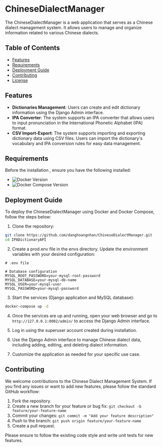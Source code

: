
# ChineseDialectManager

The ChineseDialectManager is a web application that serves as a Chinese dialect management system. It allows users to manage and organize information related to various Chinese dialects.

## Table of Contents

- [Features](#features)
- [Requirements](#requirements)
- [Deployment Guide](#deployment-guide)
- [Contributing](#contributing)
- [License](#license)


## Features


- **Dictionaries  Management**: Users can create and edit dictionary information using the Django Admin interface.
- **IPA Converter**: The system supports an IPA converter that allows users to input pronunciation in the International Phonetic Alphabet (IPA) format.
- **CSV Import-Export**: The system supports importing and exporting dictionary data using CSV files. Users can import the dictionary's vocabulary and IPA conversion rules for easy data management.
## Requirements

Before the installation , ensure you have the following installed:

- ![Docker Version](https://img.shields.io/badge/Docker-20.10.21-blue.svg) 
- ![Docker Compose Version](https://img.shields.io/badge/Docker%20Compose-1.25.0-blue.svg)

## Deployment Guide

To deploy the ChineseDialectManager using Docker and Docker Compose, follow the steps below:

1. Clone the repository:

```bash
git clone https://github.com/danghoangnhan/ChineseDialectManager.git
cd IPADictionaryAPI
```

2. Create a prod.env file in the envs directory. Update the environment variables with your desired configuration:

```plaintext
# .env file

# Database configuration
MYSQL_ROOT_PASSWORD=your-mysql-root-password
MYSQL_DATABASE=your-mysql-db-name
MYSQL_USER=your-mysql-user
MYSQL_PASSWORD=your-mysql-password
```

3. Start the services (Django application and MySQL database):

```bash
docker-compose up -d
```

4. Once the services are up and running, open your web browser and go to `http://127.0.0.1:8002/admin/` to access the Django Admin interface.

4. Log in using the superuser account created during installation.

5. Use the Django Admin interface to manage Chinese dialect data, including adding, editing, and deleting dialect information.

6. Customize the application as needed for your specific use case.

## Contributing

We welcome contributions to the Chinese Dialect Management System. If you find any issues or want to add new features, please follow the standard GitHub workflow:

1. Fork the repository.
2. Create a new branch for your feature or bug fix: `git checkout -b feature/your-feature-name`
3. Commit your changes: `git commit -m "Add your feature description"`
4. Push to the branch: `git push origin feature/your-feature-name`
5. Create a pull request.

Please ensure to follow the existing code style and write unit tests for new features.
